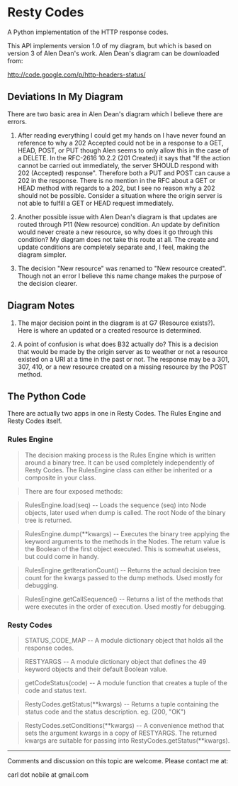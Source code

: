 Resty Codes
===========

A Python implementation of the HTTP response codes.

This API implements version 1.0 of my diagram, but which is based on version 3
of Alen Dean's work. Alen Dean's diagram can be downloaded from:

http://code.google.com/p/http-headers-status/


Deviations In My Diagram
------------------------

There are two basic area in Alen Dean's diagram which I believe there are
errors.

1. After reading everything I could get my hands on I have never found an
   reference to why a 202 Accepted could not be in a response to a GET, HEAD,
   POST, or PUT though Alen seems to only allow this in the case of a DELETE.
   In the RFC-2616 10.2.2 (201 Created) it says that "If the action cannot be 
   carried out immediately, the server SHOULD respond with 202 (Accepted) 
   response". Therefore both a PUT and POST can cause a 202 in the response. 
   There is no mention in the RFC about a GET or HEAD method with regards to 
   a 202, but I see no reason why a 202 should not be possible. Consider a 
   situation where the origin server is not able to fulfill a GET or HEAD 
   request immediately.

2. Another possible issue with Alen Dean's diagram is that updates are routed
   through P11 (New resource) condition. An update by definition would never
   create a new resource, so why does it go through this condition? My diagram
   does not take this route at all. The create and update conditions are
   completely separate and, I feel, making the diagram simpler.

3. The decision "New resource" was renamed to "New resource created". Though
   not an error I believe this name change makes the purpose of the decision
   clearer.

Diagram Notes
-------------

1. The major decision point in the diagram is at G7 (Resource exists?). Here
   is where an updated or a created resource is determined.

2. A point of confusion is what does B32 actually do? This is a decision
   that would be made by the origin server as to weather or not a resource
   existed on a URI at a time in the past or not. The response may be a 301,
   307, 410, or a new resource created on a missing resource by the POST
   method.

The Python Code
---------------

There are actually two apps in one in Resty Codes. The Rules Engine and Resty
Codes itself.

### Rules Engine

> The decision making process is the Rules Engine which is written around a 
> binary tree. It can be used completely independently of Resty Codes. The 
> RulesEngine class can either be inherited or a composite in your class.

> There are four exposed methods:

> RulesEngine.load(seq) -- Loads the sequence (seq) into Node objects, later 
> used when dump is called. The root Node of the binary tree is returned.

> RulesEngine.dump(**kwargs) -- Executes the binary tree applying the keyword 
> arguments to the methods in the Nodes. The return value is the Boolean of the 
> first object executed. This is somewhat useless, but could come in handy.

> RulesEngine.getIterationCount() -- Returns the actual decision tree count for 
> the kwargs passed to the dump methods. Used mostly for debugging.

> RulesEngine.getCallSequence() -- Returns a list of the methods that were 
> executes in the order of execution. Used mostly for debugging.

### Resty Codes

> STATUS_CODE_MAP -- A module dictionary object that holds all the response 
> codes.

> RESTYARGS -- A module dictionary object that defines the 49 keyword objects 
> and their default Boolean value.

> getCodeStatus(code) -- A module function that creates a tuple of the code and 
> status text.

> RestyCodes.getStatus(**kwargs) -- Returns a tuple containing the status code
> and the status description. eg. (200, "OK")

> RestyCodes.setConditions(**kwargs) -- A convenience method that sets the 
> argument kwargs in a copy of RESTYARGS. The returned kwargs are suitable for 
> passing into RestyCodes.getStatus(**kwargs).

--------------------------------------------------------------------------------

Comments and discussion on this topic are welcome. Please contact me at:

carl dot nobile at gmail.com
